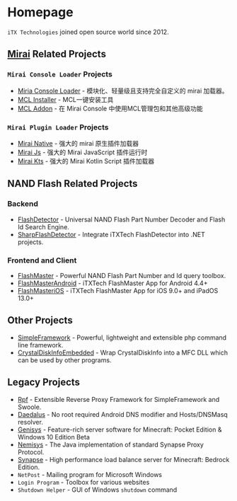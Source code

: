 # Homepage

`iTX Technologies` joined open source world since 2012.

## [Mirai](https://github.com/mamoe/mirai) Related Projects

### `Mirai Console Loader` Projects

* [Miria Console Loader](https://github.com/iTXTech/mirai-console-loader) - 模块化、轻量级且支持完全自定义的 mirai 加载器。
* [MCL Installer](https://github.com/iTXTech/mcl-installer) - MCL一键安装工具
* [MCL Addon](https://github.com/iTXTech/mcl-addon) - 在 Mirai Console 中使用MCL管理包和其他高级功能

### `Mirai Plugin Loader` Projects

* [Mirai Native](https://github.com/iTXTech/mirai-native) - 强大的 mirai 原生插件加载器
* [Mirai Js](https://github.com/iTXTech/mirai-js) - 强大的 Mirai JavaScript 插件运行时
* [Mirai Kts](https://github.com/iTXTech/mirai-kts) - 强大的 Mirai Kotlin Script 插件加载器

## NAND Flash Related Projects

### Backend

* [FlashDetector](https://github.com/iTXTech/FlashDetector) - Universal NAND Flash Part Number Decoder and Flash Id Search Engine.
* [SharpFlashDetector](https://github.com/iTXTech/SharpFlashDetector) - Integrate iTXTech FlashDetector into .NET projects.

### Frontend and Client

* [FlashMaster](https://github.com/iTXTech/FlashMaster) - Powerful NAND Flash Part Number and Id query toolbox.
* [FlashMasterAndroid](https://github.com/iTXTech/FlashMasterAndroid) - iTXTech FlashMaster App for Android 4.4+
* [FlashMasteriOS](https://github.com/iTXTech/FlashMasteriOS) - iTXTech FlashMaster App for iOS 9.0+ and iPadOS 13.0+

## Other Projects

* [SimpleFramework](https://github.com/iTXTech/SimpleFramework) - Powerful, lightweight and extensible php command line framework.
* [CrystalDiskInfoEmbedded](https://github.com/iTXTech/CrystalDiskInfoEmbedded) -
  Wrap CrystalDiskInfo into a MFC DLL which can be used by other programs.

## Legacy Projects

* [Rpf](https://github.com/iTXTech/Rpf) - Extensible Reverse Proxy Framework for SimpleFramework and Swoole.
* [Daedalus](https://github.com/iTXTech/Daedalus) - No root required Android DNS modifier and Hosts/DNSMasq resolver.
* [Genisys](https://github.com/iTXTech/Genisys) - Feature-rich server software for Minecraft: Pocket Edition & Windows 10 Edition Beta
* [Nemisys](https://github.com/iTXTech/Nemisys) - The Java implementation of standard Synapse Proxy Protocol.
* [Synapse](https://github.com/iTXTech/Synapse) - High performance load balance server for Minecraft: Bedrock Edition.
* `NetPost` - Mailing program for Microsoft Windows
* `Login Program` - Toolbox for various websites
* `Shutdown Helper` - GUI of Windows `shutdown` command
